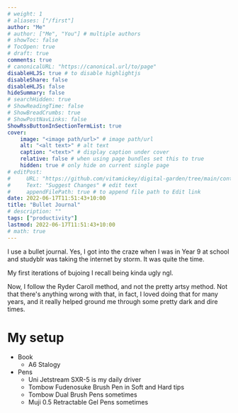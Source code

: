 ```yaml
---
# weight: 1
# aliases: ["/first"]
author: "Me"
# author: ["Me", "You"] # multiple authors
# showToc: false
# TocOpen: true
# draft: true
comments: true
# canonicalURL: "https://canonical.url/to/page"
disableHLJS: true # to disable highlightjs
disableShare: false
disableHLJS: false
hideSummary: false
# searchHidden: true
# ShowReadingTime: false
# ShowBreadCrumbs: true
# ShowPostNavLinks: false
ShowRssButtonInSectionTermList: true
cover:
    image: "<image path/url>" # image path/url
    alt: "<alt text>" # alt text
    caption: "<text>" # display caption under cover
    relative: false # when using page bundles set this to true
    hidden: true # only hide on current single page
# editPost:
#     URL: "https://github.com/vitamickey/digital-garden/tree/main/content"
#     Text: "Suggest Changes" # edit text
#     appendFilePath: true # to append file path to Edit link
date: 2022-06-17T11:51:43+10:00
title: "Bullet Journal"
# description: ""
tags: ["productivity"]
lastmod: 2022-06-17T11:51:43+10:00
# math: true
---
```


I use a bullet journal. Yes, I got into the craze when I was in Year 9 at school and studyblr was taking the internet by storm. It was quite the time. 

My first iterations of bujoing I recall being kinda ugly ngl. 

Now, I follow the Ryder Caroll method, and not the pretty artsy method. Not that there's anything wrong with that, in fact, I loved doing that for many years, and it really helped ground me through some pretty dark and dire times. 

# My setup

- Book
    - A6 Stalogy
- Pens
    - Uni Jetstream SXR-5 is my daily driver
    - Tombow Fudenosuke Brush Pen in Soft and Hard tips
    - Tombow Dual Brush Pens sometimes
    - Muji 0.5 Retractable Gel Pens sometimes